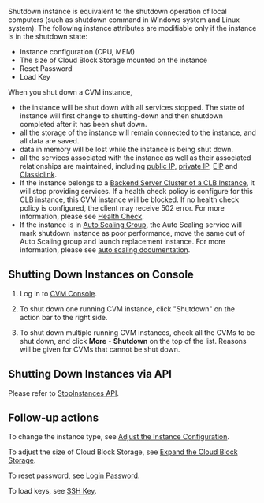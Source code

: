 Shutdown instance is equivalent to the shutdown operation of local computers (such as shutdown command in Windows system and Linux system). The following instance attributes are modifiable only if the instance is in the shutdown state:
- Instance configuration (CPU, MEM)
- The size of Cloud Block Storage mounted on the instance
- Reset Password
- Load Key

When you shut down a CVM instance,

- the instance will be shut down with all services stopped. The state of instance will first change to shutting-down and then shutdown completed after it has been shut down.
- all the storage of the instance will remain connected to the instance, and all data are saved.
- data in memory will be lost while the instance is being shut down.
- all the services associated with the instance as well as their associated relationships are maintained, including [public IP](/doc/product/213/5224), [private IP](/doc/product/213/5225), [EIP](/doc/product/213/5733) and [Classiclink](/doc/product/215/5002).
- If the instance belongs to a [Backend Server Cluster of a CLB Instance](https://www.qcloud.com/doc/product/214/1155), it will stop providing services. If a health check policy is configure for this CLB instance, this CVM instance will be blocked. If no health check policy is configured, the client may receive 502 error. For more information, please see [Health Check](https://www.qcloud.com/doc/product/214/3394).
- If the instance is in [Auto Scaling Group](https://www.qcloud.com/doc/product/377/3590), the Auto Scaling service will mark shutdown instance as poor performance, move the same out of Auto Scaling group and launch replacement instance. For more information, please see [auto scaling documentation](https://www.qcloud.com/doc/product/377).
## Shutting Down Instances on Console
1) Log in to [CVM Console](https://console.qcloud.com/cvm/).

2) To shut down one running CVM instance, click "Shutdown" on the action bar to the right side.

3) To shut down multiple running CVM instances, check all the CVMs to be shut down, and click **More** - **Shutdown** on the top of the list. Reasons will be given for CVMs that cannot be shut down.

## Shutting Down Instances via API
Please refer to [StopInstances API](https://www.qcloud.com/doc/api/229/1250).

## Follow-up actions

To change the instance type, see [Adjust the Instance Configuration](/doc/product/213/5730).

To adjust the size of Cloud Block Storage, see [Expand the Cloud Block Storage](https://www.qcloud.com/doc/product/362/2928).

To reset password, see [Login Password](/doc/product/213/6093).

To load keys, see [SSH Key](/doc/product/213/6092).
